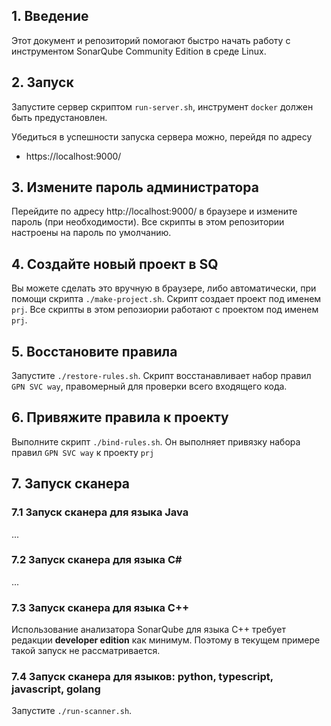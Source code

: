 ## 1. Введение

Этот документ и репозиторий помогают быстро начать работу с инструментом SonarQube Community Edition в среде Linux.

## 2. Запуск

Запустите сервер скриптом `run-server.sh`, инструмент `docker` должен быть предустановлен.

Убедиться в успешности запуска сервера можно, перейдя по адресу

- https://localhost:9000/

## 3. Измените пароль администратора

Перейдите по адресу http://localhost:9000/ в браузере и измените пароль (при необходимости). Все скрипты в этом репозитории настроены на пароль по умолчанию.

## 4. Создайте новый проект в SQ

Вы можете сделать это вручную в браузере, либо автоматически, при помощи скрипта `./make-project.sh`. Скрипт создает проект под именем `prj`. Все скрипты в этом репозиории работают с проектом под именем `prj`.

## 5. Восстановите правила

Запустите `./restore-rules.sh`. Скрипт восстанавливает набор правил `GPN SVC way`, правомерный для проверки всего входящего кода.

## 6. Привяжите правила к проекту

Выполните скрипт `./bind-rules.sh`. Он выполняет привязку набора правил `GPN SVC way` к проекту `prj`

## 7. Запуск сканера

### 7.1 Запуск сканера для языка Java

...

### 7.2 Запуск сканера для языка C#

...

### 7.3 Запуск сканера для языка C++

Использование анализатора SonarQube для языка C++ требует редакции **developer edition** как минимум. Поэтому в текущем примере такой запуск не рассматривается.

### 7.4 Запуск сканера для языков: python, typescript, javascript, golang

Запустите `./run-scanner.sh`.